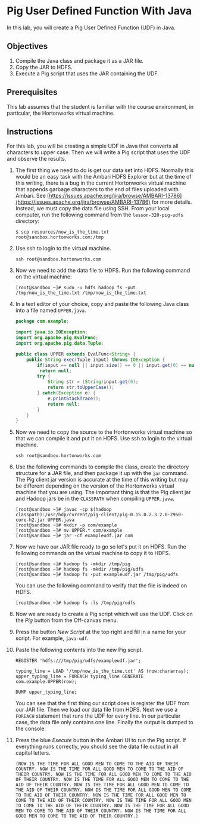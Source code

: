 # Pig User Defined Function With Java

In this lab, you will create a Pig User Defined Function (UDF) in Java.

## Objectives

1. Compile the Java class and package it as a JAR file.
2. Copy the JAR to HDFS.
3. Execute a Pig script that uses the JAR containing the UDF.

## Prerequisites

This lab assumes that the student is familiar with the course environment, in particular, the Hortonworks virtual machine.

## Instructions

For this lab, you will be creating a simple UDF in Java that converts all characters to upper case. Then we will write a Pig script that uses the UDF and observe the results.

1. The first thing we need to do is get our data set into HDFS. Normally this would be an easy task with the Ambari HDFS Explorer but at the time of this writing, there is a bug in the current Hortonworks virtual machine that appends garbage characters to the end of files uploaded with Ambari. See [https://issues.apache.org/jira/browse/AMBARI-13786](https://issues.apache.org/jira/browse/AMBARI-13786) for more details. Instead, we must copy the data file using SSH. From your local computer, run the following command from the `lesson-320-pig-udfs` directory:

    ```shell
    $ scp resources/now_is_the_time.txt root@sandbox.hortonworks.com:/tmp
    ```

2. Use ssh to login to the virtual machine.

    ```shell
    ssh root@sandbox.hortonworks.com
    ```

3. Now we need to add the data file to HDFS. Run the following command on the virtual machine:

    ```shell
    [root@sandbox ~]# sudo -u hdfs hadoop fs -put /tmp/now_is_the_time.txt /tmp/now_is_the_time.txt
    ```

4. In a text editor of your choice, copy and paste the following Java class into a file named `UPPER.java`.

    ```java
    package com.example;

    import java.io.IOException;
    import org.apache.pig.EvalFunc;
    import org.apache.pig.data.Tuple;

    public class UPPER extends EvalFunc<String> {
        public String exec(Tuple input) throws IOException {
            if(input == null || input.size() == 0 || input.get(0) == null)
             return null;
            try {
                String str = (String)input.get(0);
                return str.toUpperCase();
            } catch(Exception e) {
                e.printStackTrace();
                return null;
            }
        }
    }
    ```

5. Now we need to copy the source to the Hortonworks virtual machine so that we can compile it and put it on HDFS. Use ssh to login to the virtual machine.

    ```shell
    ssh root@sandbox.hortonworks.com
    ```

6. Use the following commands to compile the class, create the directory structure for a JAR file, and then package it up with the `jar` command. The Pig client jar version is accurate at the time of this writing but may be different depending on the version of the Hortonworks virtual machine that you are using. The important thing is that the Pig client jar and Hadoop jars be in the `CLASSPATH` when compiling `UPPER.java`.

    ```shell
    [root@sandbox ~]# javac -cp $(hadoop classpath):/usr/hdp/current/pig-client/pig-0.15.0.2.3.2.0-2950-core-h2.jar UPPER.java
    [root@sandbox ~]# mkdir -p com/example
    [root@sandbox ~]# mv UPPER.* com/example
    [root@sandbox ~]# jar -cf exampleudf.jar com
    ```

7. Now we have our JAR file ready to go so let's put it on HDFS. Run the following commands on the virtual machine to copy it to HDFS.

    ```shell
    [root@sandbox ~]# hadoop fs -mkdir /tmp/pig
    [root@sandbox ~]# hadoop fs -mkdir /tmp/pig/udfs
    [root@sandbox ~]# hadoop fs -put exampleudf.jar /tmp/pig/udfs
    ```

    You can use the following command to verify that the file is indeed on HDFS.

    ```shell
    [root@sandbox ~]# hadoop fs -ls /tmp/pig/udfs
    ```

8. Now we are ready to create a Pig script which will use the UDF. Click on the *Pig* button from the Off-canvas menu.
9. Press the button *New Script* at the top right and fill in a name for your script. For example, `java-udf`.
10. Paste the following contents into the new Pig script.

    ```
    REGISTER 'hdfs:///tmp/pig/udfs/exampleudf.jar';

    typing_line = LOAD '/tmp/now_is_the_time.txt' AS (row:chararray);
    upper_typing_line = FOREACH typing_line GENERATE com.example.UPPER(row);

    DUMP upper_typing_line;
    ```

    You can see that the first thing our script does is register the UDF from our JAR file. Then we load our data file from HDFS. Next we use a `FOREACH` statement that runs the UDF for every line. In our particular case, the data file only contains one line. Finally the output is dumped to the console.
11. Press the blue *Execute* button in the Ambari UI to run the Pig script. If everything runs correctly, you should see the data file output in all capital letters.

    ```
    (NOW IS THE TIME FOR ALL GOOD MEN TO COME TO THE AID OF THEIR COUNTRY. NOW IS THE TIME FOR ALL GOOD MEN TO COME TO THE AID OF THEIR COUNTRY. NOW IS THE TIME FOR ALL GOOD MEN TO COME TO THE AID OF THEIR COUNTRY. NOW IS THE TIME FOR ALL GOOD MEN TO COME TO THE AID OF THEIR COUNTRY. NOW IS THE TIME FOR ALL GOOD MEN TO COME TO THE AID OF THEIR COUNTRY. NOW IS THE TIME FOR ALL GOOD MEN TO COME TO THE AID OF THEIR COUNTRY. NOW IS THE TIME FOR ALL GOOD MEN TO COME TO THE AID OF THEIR COUNTRY. NOW IS THE TIME FOR ALL GOOD MEN TO COME TO THE AID OF THEIR COUNTRY. NOW IS THE TIME FOR ALL GOOD MEN TO COME TO THE AID OF THEIR COUNTRY. NOW IS THE TIME FOR ALL GOOD MEN TO COME TO THE AID OF THEIR COUNTRY.)
    ```
